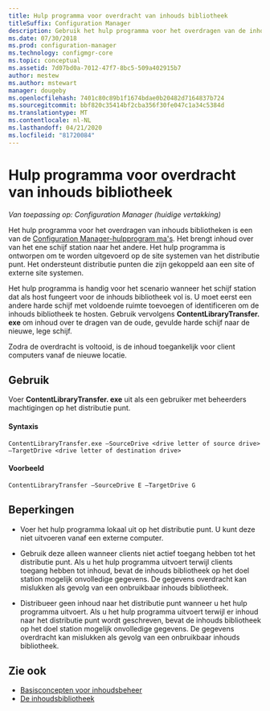 ```yaml
---
title: Hulp programma voor overdracht van inhouds bibliotheek
titleSuffix: Configuration Manager
description: Gebruik het hulp programma voor het overdragen van de inhouds bibliotheek om inhoud te verzenden van een schijf station naar een andere op een Configuration Manager distributie punt.
ms.date: 07/30/2018
ms.prod: configuration-manager
ms.technology: configmgr-core
ms.topic: conceptual
ms.assetid: 7d07bd0a-7012-47f7-8bc5-509a402915b7
author: mestew
ms.author: mstewart
manager: dougeby
ms.openlocfilehash: 7401c80c89b1f1674bdae0b20482d7164837b724
ms.sourcegitcommit: bbf820c35414bf2cba356f30fe047c1a34c5384d
ms.translationtype: MT
ms.contentlocale: nl-NL
ms.lasthandoff: 04/21/2020
ms.locfileid: "81720084"
---
```

# <a name="content-library-transfer-tool"></a>Hulp programma voor overdracht van inhouds bibliotheek

*Van toepassing op: Configuration Manager (huidige vertakking)*

Het hulp programma voor het overdragen van inhouds bibliotheken is een van de [Configuration Manager-hulpprogram ma's](tools.md). Het brengt inhoud over van het ene schijf station naar het andere. Het hulp programma is ontworpen om te worden uitgevoerd op de site systemen van het distributie punt. Het ondersteunt distributie punten die zijn gekoppeld aan een site of externe site systemen.  

Het hulp programma is handig voor het scenario wanneer het schijf station dat als host fungeert voor de inhouds bibliotheek vol is. U moet eerst een andere harde schijf met voldoende ruimte toevoegen of identificeren om de inhouds bibliotheek te hosten. Gebruik vervolgens **ContentLibraryTransfer. exe** om inhoud over te dragen van de oude, gevulde harde schijf naar de nieuwe, lege schijf.
 
Zodra de overdracht is voltooid, is de inhoud toegankelijk voor client computers vanaf de nieuwe locatie.



## <a name="usage"></a>Gebruik 

Voer **ContentLibraryTransfer. exe** uit als een gebruiker met beheerders machtigingen op het distributie punt. 

#### <a name="syntax"></a>Syntaxis 
`ContentLibraryTransfer.exe –SourceDrive <drive letter of source drive> –TargetDrive <drive letter of destination drive>`

#### <a name="example"></a>Voorbeeld
`ContentLibraryTransfer –SourceDrive E –TargetDrive G`



## <a name="limitations"></a>Beperkingen

- Voer het hulp programma lokaal uit op het distributie punt. U kunt deze niet uitvoeren vanaf een externe computer.  

- Gebruik deze alleen wanneer clients niet actief toegang hebben tot het distributie punt. Als u het hulp programma uitvoert terwijl clients toegang hebben tot inhoud, bevat de inhouds bibliotheek op het doel station mogelijk onvolledige gegevens. De gegevens overdracht kan mislukken als gevolg van een onbruikbaar inhouds bibliotheek.  

- Distribueer geen inhoud naar het distributie punt wanneer u het hulp programma uitvoert. Als u het hulp programma uitvoert terwijl er inhoud naar het distributie punt wordt geschreven, bevat de inhouds bibliotheek op het doel station mogelijk onvolledige gegevens. De gegevens overdracht kan mislukken als gevolg van een onbruikbaar inhouds bibliotheek.



## <a name="see-also"></a>Zie ook

- [Basisconcepten voor inhoudsbeheer](../plan-design/hierarchy/fundamental-concepts-for-content-management.md)
- [De inhoudsbibliotheek](../plan-design/hierarchy/the-content-library.md)
